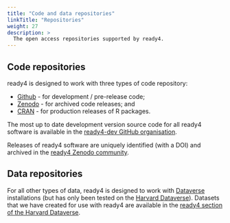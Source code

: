 ```yaml
---
title: "Code and data repositories"
linkTitle: "Repositories"
weight: 27
description: >
  The open access repositories supported by ready4.
---
```


## Code repositories
ready4 is designed to work with three types of code repository:

- [Github](https://github.com) - for development / pre-release code; 
- [Zenodo](https://zenodo.org) - for archived code releases; and
- [CRAN](https://cran.r-project.org) - for production releases of R packages.

The most up to date development version source code for all ready4 software is available in the [ready4-dev GitHub organisation](https://github.com/ready4-dev). 

Releases of ready4 software are uniquely identified (with a DOI) and archived in the [ready4 Zenodo community](https://zenodo.org/communities/ready4).

## Data repositories
For all other types of data, ready4 is designed to work with [Dataverse](https://dataverse.org) installations (but has only been tested on the [Harvard Dataverse](https://dataverse.harvard.edu)). Datasets that we have created for use with ready4 are available in the [ready4 section of the Harvard Dataverse](https://dataverse.harvard.edu/dataverse/ready4).